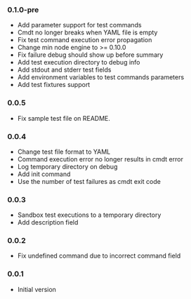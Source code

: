### 0.1.0-pre
* Add parameter support for test commands
* Cmdt no longer breaks when YAML file is empty
* Fix test command execution error propagation
* Change min node engine to >= 0.10.0
* Fix failure debug should show up before summary
* Add test execution directory to debug info
* Add stdout and stderr test fields
* Add environment variables to test commands parameters
* Add test fixtures support

### 0.0.5
* Fix sample test file on README.

### 0.0.4
* Change test file format to YAML
* Command execution error no longer results in cmdt error
* Log temporary directory on debug
* Add init command
* Use the number of test failures as cmdt exit code

### 0.0.3
* Sandbox test executions to a temporary directory
* Add description field

### 0.0.2
* Fix undefined command due to incorrect command field

### 0.0.1
* Initial version
